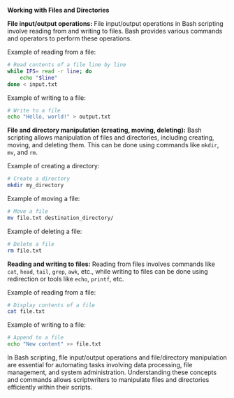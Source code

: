 **Working with Files and Directories**

**File input/output operations:**
File input/output operations in Bash scripting involve reading from and writing to files. Bash provides various commands and operators to perform these operations.

Example of reading from a file:
```bash
# Read contents of a file line by line
while IFS= read -r line; do
    echo "$line"
done < input.txt
```

Example of writing to a file:
```bash
# Write to a file
echo "Hello, world!" > output.txt
```

**File and directory manipulation (creating, moving, deleting):**
Bash scripting allows manipulation of files and directories, including creating, moving, and deleting them. This can be done using commands like `mkdir`, `mv`, and `rm`.

Example of creating a directory:
```bash
# Create a directory
mkdir my_directory
```

Example of moving a file:
```bash
# Move a file
mv file.txt destination_directory/
```

Example of deleting a file:
```bash
# Delete a file
rm file.txt
```

**Reading and writing to files:**
Reading from files involves commands like `cat`, `head`, `tail`, `grep`, `awk`, etc., while writing to files can be done using redirection or tools like `echo`, `printf`, etc.

Example of reading from a file:
```bash
# Display contents of a file
cat file.txt
```

Example of writing to a file:
```bash
# Append to a file
echo "New content" >> file.txt
```

In Bash scripting, file input/output operations and file/directory manipulation are essential for automating tasks involving data processing, file management, and system administration. Understanding these concepts and commands allows scriptwriters to manipulate files and directories efficiently within their scripts.
